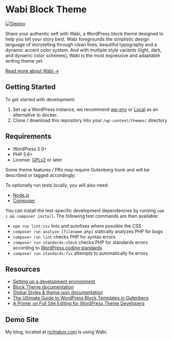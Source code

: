 # Wabi Block Theme

[![Deploy](https://github.com/richtabor/wabi/actions/workflows/deploy.yml/badge.svg)](https://github.com/richtabor/wabi/actions/workflows/deploy.yml)

Share your authentic self with Wabi, a WordPress block theme designed to help you tell your story best. Wabi foregrounds the simplistic design language of storytelling through clean lines, beautiful typography and a dynamic accent color system. And with multiple style variants (light, dark, and dynamic color schemes), Wabi is the most expressive and adaptable writing theme yet.

[Read more about Wabi →](https://richtabor.com/wabi)


## Getting Started

To get started with development:

1. Set up a WordPress instance, we recommend [wp-env](https://developer.wordpress.org/block-editor/handbook/tutorials/devenv/) or [Local](https://localwp.com/) as an alternative to docker.
2. Clone / download this repository into your `/wp-content/themes/` directory

## Requirements

- WordPress 5.9+
- PHP 5.6+
- License: [GPLv2](http://www.gnu.org/licenses/gpl-2.0.html) or later

Some theme features / PRs may require Gutenberg trunk and will be described or tagged accordingly.

To optionally run tests locally, you will also need:

- [Node.js](https://nodejs.org/en/)
- [Composer](https://getcomposer.org/)

You can install the test-specific development dependencies by running `npm i && composer install`. The following test commands are then available:

- `npm run lint:css` lints and autofixes where possible the CSS
- `composer run analyze [filename.php]` statically analyzes PHP for bugs
- `composer run lint` checks PHP for syntax errors
- `composer run standards:check` checks PHP for standards errors according to [WordPress coding standards](https://developer.wordpress.org/coding-standards/)
- `composer run standards:fix` attempts to automatically fix errors

## Resources

- [Setting up a development environment](https://developer.wordpress.org/block-editor/handbook/tutorials/devenv/)
- [Block Theme documentation](https://developer.wordpress.org/block-editor/how-to-guides/themes/block-theme-overview)
- [Global Styles & theme.json documentation](https://developer.wordpress.org/block-editor/how-to-guides/themes/theme-json/)
- [The Ultimate Guide to WordPress Block Templates in Gutenberg](https://richtabor.com/gutenberg-block-templates/)
- [A Primer on Full Site Editing for WordPress Theme Developers](https://richtabor.com/full-site-editing/)

## Demo Site

My blog, located at [richtabor.com](https://richtabor.com) is using Wabi.
